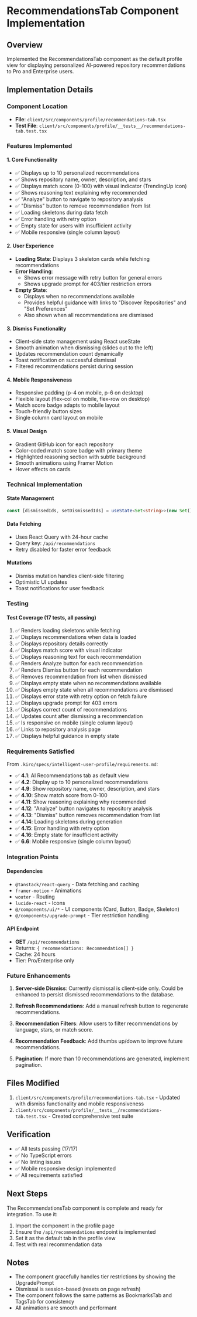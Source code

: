 # RecommendationsTab Component Implementation

## Overview
Implemented the RecommendationsTab component as the default profile view for displaying personalized AI-powered repository recommendations to Pro and Enterprise users.

## Implementation Details

### Component Location
- **File**: `client/src/components/profile/recommendations-tab.tsx`
- **Test File**: `client/src/components/profile/__tests__/recommendations-tab.test.tsx`

### Features Implemented

#### 1. Core Functionality
- ✅ Displays up to 10 personalized recommendations
- ✅ Shows repository name, owner, description, and stars
- ✅ Displays match score (0-100) with visual indicator (TrendingUp icon)
- ✅ Shows reasoning text explaining why recommended
- ✅ "Analyze" button to navigate to repository analysis
- ✅ "Dismiss" button to remove recommendation from list
- ✅ Loading skeletons during data fetch
- ✅ Error handling with retry option
- ✅ Empty state for users with insufficient activity
- ✅ Mobile responsive (single column layout)

#### 2. User Experience
- **Loading State**: Displays 3 skeleton cards while fetching recommendations
- **Error Handling**: 
  - Shows error message with retry button for general errors
  - Shows upgrade prompt for 403/tier restriction errors
- **Empty State**: 
  - Displays when no recommendations available
  - Provides helpful guidance with links to "Discover Repositories" and "Set Preferences"
  - Also shown when all recommendations are dismissed

#### 3. Dismiss Functionality
- Client-side state management using React useState
- Smooth animation when dismissing (slides out to the left)
- Updates recommendation count dynamically
- Toast notification on successful dismissal
- Filtered recommendations persist during session

#### 4. Mobile Responsiveness
- Responsive padding (p-4 on mobile, p-6 on desktop)
- Flexible layout (flex-col on mobile, flex-row on desktop)
- Match score badge adapts to mobile layout
- Touch-friendly button sizes
- Single column card layout on mobile

#### 5. Visual Design
- Gradient GitHub icon for each repository
- Color-coded match score badge with primary theme
- Highlighted reasoning section with subtle background
- Smooth animations using Framer Motion
- Hover effects on cards

### Technical Implementation

#### State Management
```typescript
const [dismissedIds, setDismissedIds] = useState<Set<string>>(new Set());
```

#### Data Fetching
- Uses React Query with 24-hour cache
- Query key: `/api/recommendations`
- Retry disabled for faster error feedback

#### Mutations
- Dismiss mutation handles client-side filtering
- Optimistic UI updates
- Toast notifications for user feedback

### Testing

#### Test Coverage (17 tests, all passing)
1. ✅ Renders loading skeletons while fetching
2. ✅ Displays recommendations when data is loaded
3. ✅ Displays repository details correctly
4. ✅ Displays match score with visual indicator
5. ✅ Displays reasoning text for each recommendation
6. ✅ Renders Analyze button for each recommendation
7. ✅ Renders Dismiss button for each recommendation
8. ✅ Removes recommendation from list when dismissed
9. ✅ Displays empty state when no recommendations available
10. ✅ Displays empty state when all recommendations are dismissed
11. ✅ Displays error state with retry option on fetch failure
12. ✅ Displays upgrade prompt for 403 errors
13. ✅ Displays correct count of recommendations
14. ✅ Updates count after dismissing a recommendation
15. ✅ Is responsive on mobile (single column layout)
16. ✅ Links to repository analysis page
17. ✅ Displays helpful guidance in empty state

### Requirements Satisfied

From `.kiro/specs/intelligent-user-profile/requirements.md`:

- ✅ **4.1**: AI Recommendations tab as default view
- ✅ **4.2**: Display up to 10 personalized recommendations
- ✅ **4.9**: Show repository name, owner, description, and stars
- ✅ **4.10**: Show match score from 0-100
- ✅ **4.11**: Show reasoning explaining why recommended
- ✅ **4.12**: "Analyze" button navigates to repository analysis
- ✅ **4.13**: "Dismiss" button removes recommendation from list
- ✅ **4.14**: Loading skeletons during generation
- ✅ **4.15**: Error handling with retry option
- ✅ **4.16**: Empty state for insufficient activity
- ✅ **6.6**: Mobile responsive (single column layout)

### Integration Points

#### Dependencies
- `@tanstack/react-query` - Data fetching and caching
- `framer-motion` - Animations
- `wouter` - Routing
- `lucide-react` - Icons
- `@/components/ui/*` - UI components (Card, Button, Badge, Skeleton)
- `@/components/upgrade-prompt` - Tier restriction handling

#### API Endpoint
- **GET** `/api/recommendations`
- Returns: `{ recommendations: Recommendation[] }`
- Cache: 24 hours
- Tier: Pro/Enterprise only

### Future Enhancements

1. **Server-side Dismiss**: Currently dismissal is client-side only. Could be enhanced to persist dismissed recommendations to the database.

2. **Refresh Recommendations**: Add a manual refresh button to regenerate recommendations.

3. **Recommendation Filters**: Allow users to filter recommendations by language, stars, or match score.

4. **Recommendation Feedback**: Add thumbs up/down to improve future recommendations.

5. **Pagination**: If more than 10 recommendations are generated, implement pagination.

## Files Modified

1. `client/src/components/profile/recommendations-tab.tsx` - Updated with dismiss functionality and mobile responsiveness
2. `client/src/components/profile/__tests__/recommendations-tab.test.tsx` - Created comprehensive test suite

## Verification

- ✅ All tests passing (17/17)
- ✅ No TypeScript errors
- ✅ No linting issues
- ✅ Mobile responsive design implemented
- ✅ All requirements satisfied

## Next Steps

The RecommendationsTab component is complete and ready for integration. To use it:

1. Import the component in the profile page
2. Ensure the `/api/recommendations` endpoint is implemented
3. Set it as the default tab in the profile view
4. Test with real recommendation data

## Notes

- The component gracefully handles tier restrictions by showing the UpgradePrompt
- Dismissal is session-based (resets on page refresh)
- The component follows the same patterns as BookmarksTab and TagsTab for consistency
- All animations are smooth and performant
